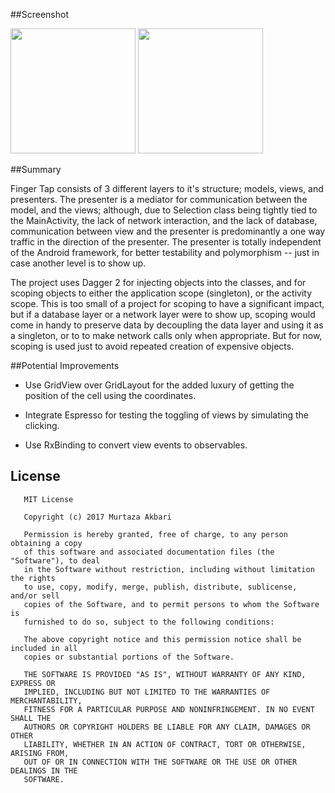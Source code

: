 
##Screenshot


<img src="http://i.imgur.com/KMV36hf.png" width="200"/> <img src="http://i.imgur.com/A72Nro0.png" width="200"/>

##Summary

Finger Tap consists of 3 different layers to it's structure; models, views, and presenters.
The presenter is a mediator for communication between the model, and the views; although, due to
Selection class being tightly tied to the MainActivity, the lack of network interaction, and the
lack of database, communication between view and the presenter is predominantly a one way traffic
in the direction of the presenter. The presenter is totally independent of the Android framework,
for better testability and polymorphism -- just in case another level is to show up.

The project uses Dagger 2 for injecting objects into the classes, and for scoping objects to either the
application scope (singleton), or the activity scope. This is too small of a project for scoping to
have a significant impact, but if a database layer or a network layer were to show up, scoping would
come in handy to preserve data by decoupling the data layer and using it as a singleton,
or to to make network calls only when appropriate. But for now, scoping is used just to avoid
repeated creation of expensive objects.

##Potential Improvements

- Use GridView over GridLayout for the added luxury of getting the position of the cell
using the coordinates.

- Integrate Espresso for testing the toggling of views by simulating the clicking.

- Use RxBinding to convert view events to observables.

## License

       MIT License

       Copyright (c) 2017 Murtaza Akbari

       Permission is hereby granted, free of charge, to any person obtaining a copy
       of this software and associated documentation files (the "Software"), to deal
       in the Software without restriction, including without limitation the rights
       to use, copy, modify, merge, publish, distribute, sublicense, and/or sell
       copies of the Software, and to permit persons to whom the Software is
       furnished to do so, subject to the following conditions:

       The above copyright notice and this permission notice shall be included in all
       copies or substantial portions of the Software.

       THE SOFTWARE IS PROVIDED "AS IS", WITHOUT WARRANTY OF ANY KIND, EXPRESS OR
       IMPLIED, INCLUDING BUT NOT LIMITED TO THE WARRANTIES OF MERCHANTABILITY,
       FITNESS FOR A PARTICULAR PURPOSE AND NONINFRINGEMENT. IN NO EVENT SHALL THE
       AUTHORS OR COPYRIGHT HOLDERS BE LIABLE FOR ANY CLAIM, DAMAGES OR OTHER
       LIABILITY, WHETHER IN AN ACTION OF CONTRACT, TORT OR OTHERWISE, ARISING FROM,
       OUT OF OR IN CONNECTION WITH THE SOFTWARE OR THE USE OR OTHER DEALINGS IN THE
       SOFTWARE.

